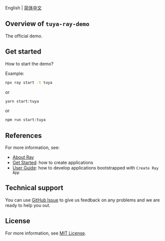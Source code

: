 
English[](README.md) | [简体中文](README_zh.md)


## Overview of `tuya-ray-demo`

The official demo.

## Get started

How to start the demo?

Example:

```sh
npx ray start -t tuya
```
or
```sh
yarn start:tuya
```
or
```sh
npm run start:tuya
```
## References

For more information, see:
- [About Ray](https://developer.tuya.com/cn/ray)
- [Get Started](https://developer.tuya.com/cn/ray/guide/tutorial/start): how to create applications
- [User Guide](https://developer.tuya.com/cn/ray/guide): how to develop applications bootstrapped with `Create Ray App`

## Technical support

You can use [GitHub Issue](https://github.com/Tuya-Community/tuya-ray-demo/issues) to give us feedback on any problems and we are ready to help you out.

## License

For more information, see [MIT License](LICENSE).
